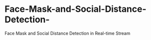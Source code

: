 # Face-Mask-and-Social-Distance-Detection-
Face Mask and Social Distance Detection in Real-time Stream
